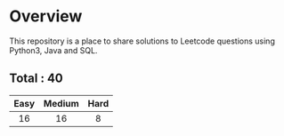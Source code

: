 # Overview

This repository is a place to share solutions to Leetcode questions using Python3, Java and SQL.


## Total : 40

| Easy | Medium | Hard |
|:----:|:------:|:----:|
|  16  |   16   |   8  |
